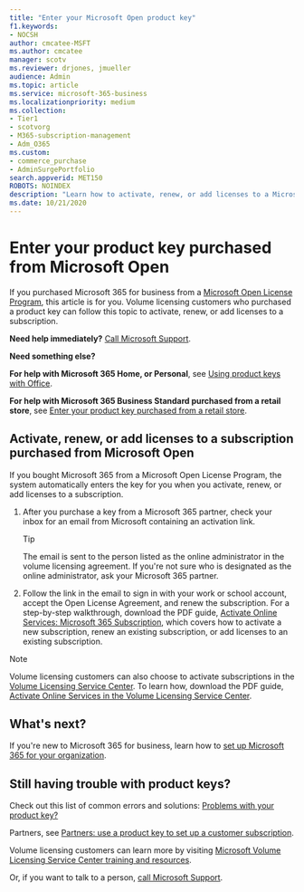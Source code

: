 ```yaml
---
title: "Enter your Microsoft Open product key"
f1.keywords:
- NOCSH
author: cmcatee-MSFT
ms.author: cmcatee
manager: scotv
ms.reviewer: drjones, jmueller
audience: Admin
ms.topic: article
ms.service: microsoft-365-business
ms.localizationpriority: medium
ms.collection: 
- Tier1
- scotvorg
- M365-subscription-management 
- Adm_O365
ms.custom: 
- commerce_purchase
- AdminSurgePortfolio
search.appverid: MET150
ROBOTS: NOINDEX
description: "Learn how to activate, renew, or add licenses to a Microsoft 365 for business subscription."
ms.date: 10/21/2020
---
```


# Enter your product key purchased from Microsoft Open

If you purchased Microsoft 365 for business from a [Microsoft Open License Program](https://go.microsoft.com/fwlink/p/?LinkID=613298), this article is for you. Volume licensing customers who purchased a product key can follow this topic to activate, renew, or add licenses to a subscription.
  
 **Need help immediately?** [Call Microsoft Support](../admin/get-help-support.md).
  
 **Need something else?**

 **For help with Microsoft 365 Home, or Personal**, see [Using product keys with Office](https://support.microsoft.com/office/12a5763a-d45c-4685-8c95-a44500213759).
  
 **For help with Microsoft 365 Business Standard purchased from a retail store**, see [Enter your product key purchased from a retail store](enter-your-product-key.md).
  
## Activate, renew, or add licenses to a subscription purchased from Microsoft Open

If you bought Microsoft 365 from a Microsoft Open License Program, the system automatically enters the key for you when you activate, renew, or add licenses to a subscription.
  
1. After you purchase a key from a Microsoft 365 partner, check your inbox for an email from Microsoft containing an activation link.

    > [!TIP]
    >  The email is sent to the person listed as the online administrator in the volume licensing agreement. If you're not sure who is designated as the online administrator, ask your Microsoft 365 partner. 
  
2. Follow the link in the email to sign in with your work or school account, accept the Open License Agreement, and renew the subscription. For a step-by-step walkthrough, download the PDF guide, [Activate Online Services: Microsoft 365 Subscription](https://go.microsoft.com/fwlink/p/?LinkId=618100), which covers how to activate a new subscription, renew an existing subscription, or add licenses to an existing subscription.

> [!NOTE]
> Volume licensing customers can also choose to activate subscriptions in the [Volume Licensing Service Center](https://go.microsoft.com/fwlink/p/?LinkID=282016). To learn how, download the PDF guide, [Activate Online Services in the Volume Licensing Service Center](https://go.microsoft.com/fwlink/p/?LinkId=618096).
  
## What's next?

If you're new to Microsoft 365 for business, learn how to [set up Microsoft 365 for your organization](../admin/setup/setup.md).
  
## Still having trouble with product keys?

Check out this list of common errors and solutions: [Problems with your product key?](product-key-errors-and-solutions.md)
  
Partners, see [Partners: use a product key to set up a customer subscription](https://support.microsoft.com/office/cf22c50f-95c9-4fa2-b959-c264de256d40).
  
Volume licensing customers can learn more by visiting [Microsoft Volume Licensing Service Center training and resources](https://go.microsoft.com/fwlink/p/?LinkId=618103).
  
Or, if you want to talk to a person, [call Microsoft Support](../admin/get-help-support.md).
